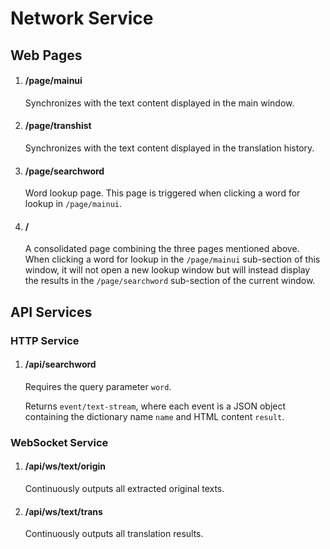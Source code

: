 # Network Service

## Web Pages

1. #### /page/mainui

    Synchronizes with the text content displayed in the main window.

1. #### /page/transhist

    Synchronizes with the text content displayed in the translation history.

1. #### /page/searchword

    Word lookup page. This page is triggered when clicking a word for lookup in `/page/mainui`.

1. #### /

    A consolidated page combining the three pages mentioned above. When clicking a word for lookup in the `/page/mainui` sub-section of this window, it will not open a new lookup window but will instead display the results in the `/page/searchword` sub-section of the current window.

## API Services

### HTTP Service

1. #### /api/searchword

    Requires the query parameter `word`.

    Returns `event/text-stream`, where each event is a JSON object containing the dictionary name `name` and HTML content `result`.

### WebSocket Service

1.  #### /api/ws/text/origin

    Continuously outputs all extracted original texts.

1.  #### /api/ws/text/trans

    Continuously outputs all translation results.